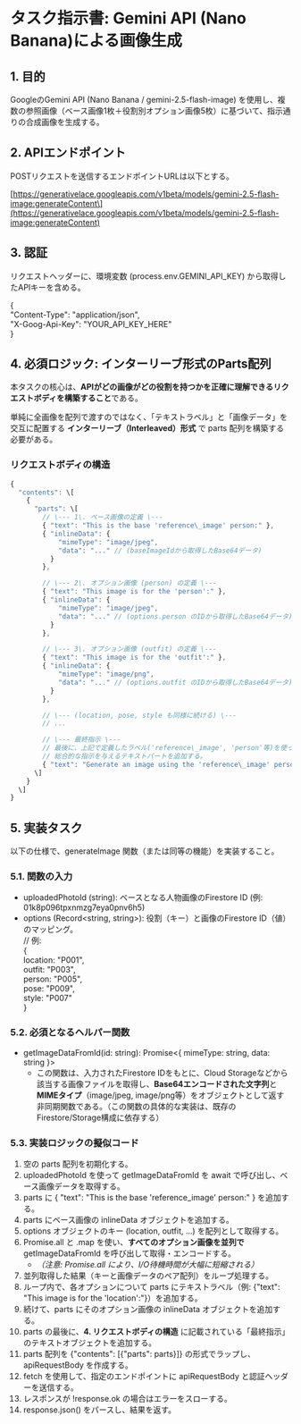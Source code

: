 # **タスク指示書: Gemini API (Nano Banana)による画像生成**

## **1\. 目的**

GoogleのGemini API (Nano Banana / gemini-2.5-flash-image) を使用し、複数の参照画像（ベース画像1枚＋役割別オプション画像5枚）に基づいて、指示通りの合成画像を生成する。

## **2\. APIエンドポイント**

POSTリクエストを送信するエンドポイントURLは以下とする。

\[https://generativelace.googleapis.com/v1beta/models/gemini-2.5-flash-image:generateContent\](https://generativelace.googleapis.com/v1beta/models/gemini-2.5-flash-image:generateContent)

## **3\. 認証**

リクエストヘッダーに、環境変数 (process.env.GEMINI\_API\_KEY) から取得したAPIキーを含める。

{  
  "Content-Type": "application/json",  
  "X-Goog-Api-Key": "YOUR\_API\_KEY\_HERE"  
}

## **4\. 必須ロジック: インターリーブ形式のParts配列**

本タスクの核心は、**APIがどの画像がどの役割を持つかを正確に理解できるリクエストボディを構築すること**である。

単純に全画像を配列で渡すのではなく、「テキストラベル」と「画像データ」を交互に配置する **インターリーブ（Interleaved）形式** で parts 配列を構築する必要がある。

### **リクエストボディの構造**
```typescript
{  
  "contents": \[  
    {  
      "parts": \[  
        // \--- 1\. ベース画像の定義 \---  
        { "text": "This is the base 'reference\_image' person:" },  
        { "inlineData": {  
            "mimeType": "image/jpeg",  
            "data": "..." // (baseImageIdから取得したBase64データ)  
          }  
        },

        // \--- 2\. オプション画像 (person) の定義 \---  
        { "text": "This image is for the 'person':" },  
        { "inlineData": {  
            "mimeType": "image/jpeg",  
            "data": "..." // (options.person のIDから取得したBase64データ)  
          }  
        },

        // \--- 3\. オプション画像 (outfit) の定義 \---  
        { "text": "This image is for the 'outfit':" },  
        { "inlineData": {  
            "mimeType": "image/png",  
            "data": "..." // (options.outfit のIDから取得したBase64データ)  
          }  
        },

        // \--- (location, pose, style も同様に続ける) \---  
        // ...

        // \--- 最終指示 \---  
        // 最後に、上記で定義したラベル('reference\_image', 'person'等)を使って  
        // 総合的な指示を与えるテキストパートを追加する。  
        { "text": "Generate an image using the 'reference\_image' person. Beside the 'reference\_image' person, add the 'person' to create a two-shot scene. The 'reference\_image' person should be wearing the 'outfit'. Both persons should be in the 'pose', at the 'location'. The overall image style should be the 'style'." }  
      \]  
    }  
  \]  
}
```

## **5\. 実装タスク**

以下の仕様で、generateImage 関数（または同等の機能）を実装すること。

### **5.1. 関数の入力**

* uploadedPhotoId (string): ベースとなる人物画像のFirestore ID (例: 01k8p096tpxnmzg7eya0pnv6h5)  
* options (Record\<string, string\>): 役割（キー）と画像のFirestore ID（値）のマッピング。  
  // 例:  
  {  
    location: "P001",  
    outfit: "P003",  
    person: "P005",  
    pose: "P009",  
    style: "P007"  
  }

### **5.2. 必須となるヘルパー関数**

* getImageDataFromId(id: string): Promise\<{ mimeType: string, data: string }\>  
  * この関数は、入力されたFirestore IDをもとに、Cloud Storageなどから該当する画像ファイルを取得し、**Base64エンコードされた文字列**と**MIMEタイプ**（image/jpeg, image/png等）をオブジェクトとして返す非同期関数である。（この関数の具体的な実装は、既存のFirestore/Storage構成に依存する）

### **5.3. 実装ロジックの擬似コード**

1. 空の parts 配列を初期化する。  
2. uploadedPhotoId を使って getImageDataFromId を await で呼び出し、ベース画像データを取得する。  
3. parts に { "text": "This is the base 'reference\_image' person:" } を追加する。  
4. parts にベース画像の inlineData オブジェクトを追加する。  
5. options オブジェクトのキー (location, outfit, ...) を配列として取得する。  
6. Promise.all と .map を使い、**すべてのオプション画像を並列で** getImageDataFromId を呼び出して取得・エンコードする。  
   * *（注意: Promise.all により、I/O待機時間が大幅に短縮される）*  
7. 並列取得した結果（キーと画像データのペア配列）をループ処理する。  
8. ループ内で、各オプションについて parts にテキストラベル（例: {"text": "This image is for the 'location':"}）を追加する。  
9. 続けて、parts にそのオプション画像の inlineData オブジェクトを追加する。  
10. parts の最後に、**4\. リクエストボディの構造** に記載されている「最終指示」のテキストオブジェクトを追加する。  
11. parts 配列を {"contents": \[{"parts": parts}\]} の形式でラップし、apiRequestBody を作成する。  
12. fetch を使用して、指定のエンドポイントに apiRequestBody と認証ヘッダーを送信する。  
13. レスポンスが \!response.ok の場合はエラーをスローする。  
14. response.json() をパースし、結果を返す。